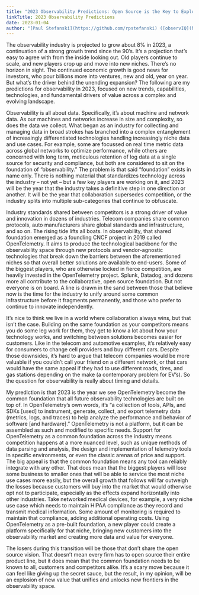 ```yaml
---
title: "2023 Observability Predictions: Open Source is the Key to Explosive Growth"
linkTitle: 2023 Observability Predictions
date: 2023-01-04
author: "[Paul Stefanski](https://github.com/rpstefanski) ([observIQ](https://observiq.com/))"
---
```


The observability industry is projected to grow about 8% in 2023, a continuation of a strong growth trend since the 90’s. It’s a projection that’s easy to agree with from the inside looking out. Old players continue to scale, and new players crop up and move into new niches. There’s no horizon in sight. The continued economic growth is good news for investors, who pour billions more into ventures, new and old, year on year. But what’s the driver behind the unending expansion? The following are my predictions for observability in 2023, focused on new trends, capabilities, technologies, and fundamental drivers of value across a complex and evolving landscape. 

Observability is all about data. Specifically, it’s about machine and network data. As our machines and networks increase in size and complexity, so does the data we collect. What began as an industry for collecting and managing data in broad strokes has branched into a complex entanglement of increasingly differentiated technologies handling increasingly niche data and use cases. For example, some are focussed on real time metric data across global networks to optimize performance, while others are concerned with long term, meticulous retention of log data at a single source for security and compliance, but both are considered to sit on the foundation of “observability.” The problem is that said “foundation” exists in name only. There is nothing material that standardizes technology across the industry – not yet – but a few key players are working on it, and 2023 will be the year that the industry takes a definitive step in one direction or another. It will be the year that collaboration supersedes competition, or the industry splits into multiple sub-categories that continue to obfuscate.

Industry standards shared between competitors is a strong driver of value and innovation in dozens of industries. Telecom companies share common protocols, auto manufacturers share global standards and infrastructure, and so on. The rising tide lifts all boats. In observability, that shared foundation emerged as a foundling CNCF project in 2019 called OpenTelemetry. It aims to produce the technological backbone for the observability space through new protocols and vendor-agnostic technologies that break down the barriers between the aforementioned niches so that overall better solutions are available to end-users. Some of the biggest players, who are otherwise locked in fierce competition, are heavily invested in the OpenTelemetry project. Splunk, Datadog, and dozens more all contribute to the collaborative, open source foundation. But not everyone is on board. A line is drawn in the sand between those that believe now is the time for the industry to unify around some common infrastructure before it fragments permanently, and those who prefer to continue to innovate independently.

It’s nice to think we live in a world where collaboration always wins, but that isn’t the case. Building on the same foundation as your competitors means you do some leg work for them, they get to know a lot about how your technology works, and switching between solutions becomes easier for customers. Like in the telecom and automotive examples, it’s relatively easy for consumers to change cell providers and buy different cars. Despite those downsides, it’s hard to argue that telecom companies would be more valuable if you couldn’t call your friend on a different network, or that cars would have the same appeal if they had to use different roads, tires, and gas stations depending on the make (a contemporary problem for EV’s). So the question for observability is really about timing and details.

My prediction is that 2023 is the year we see OpenTelemetry become the common foundation that all future observability technologies are built on top of. In OpenTelemetry’s own words, it’s “a collection of tools, APIs, and SDKs [used] to instrument, generate, collect, and export telemetry data (metrics, logs, and traces) to help analyze the performance and behavior of software [and hardware].” OpenTelemetry is not a platform, but it can be assembled as such and modified to specific needs. Support for OpenTelemetry as a common foundation across the industry means competition happens at a more nuanced level, such as unique methods of data parsing and analysis, the design and implementation of telemetry tools in specific environments, or even the classic arenas of price and support. The big appeal is that the common foundation means any tool can reliably integrate with any other. That does mean that the biggest players will lose some business to smaller ones that will be able to service the most niche use cases more easily, but the overall growth that follows will far outweigh the losses because customers will buy into the market that would otherwise opt not to participate, especially as the effects expand horizontally into other industries. Take networked medical devices, for example, a very niche use case which needs to maintain HIPAA compliance as they record and transmit medical information. Some amount of monitoring is required to maintain that compliance, adding additional operating costs. Using OpenTelemetry as a pre-built foundation, a new player could create a platform specifically for that niche, bringing new customers into the observability market and creating more data and value for everyone.

The losers during this transition will be those that don’t share the open source vision. That doesn’t mean every firm has to open source their entire product line, but it does mean that the common foundation needs to be known to all, customers and competitors alike. It’s a scary move because it can feel like giving up the secret sauce, but the result, in my opinion, will be an explosion of new value that unifies and unlocks new frontiers in the observability space.
